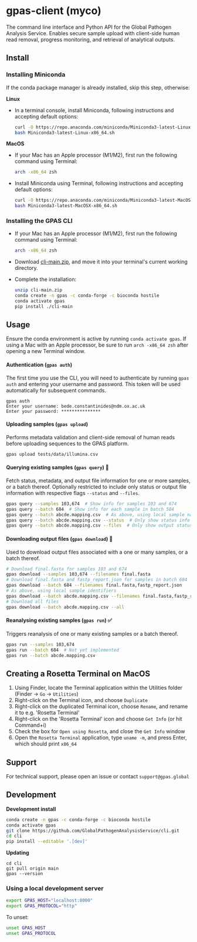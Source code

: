 # gpas-client (myco)

The command line interface and Python API for the Global Pathogen Analysis Service. Enables secure sample upload with client-side human read removal, progress monitoring, and retrieval of analytical outputs.



## Install

### Installing Miniconda

If the conda package manager is already installed, skip this step, otherwise:

**Linux**

- In a terminal console, install Miniconda, following instructions and accepting default options:
  ```bash
  curl -O https://repo.anaconda.com/miniconda/Miniconda3-latest-Linux-x86_64.sh
  bash Miniconda3-latest-Linux-x86_64.sh
  ```

**MacOS**

- If your Mac has an Apple processor (M1/M2), first run the following command using Terminal:
  ```bash
  arch -x86_64 zsh
  ```
- Install Miniconda using Terminal, following instructions and accepting default options:
  ```bash
  curl -O https://repo.anaconda.com/miniconda/Miniconda3-latest-MacOSX-x86_64.sh
  bash Miniconda3-latest-MacOSX-x86_64.sh
  ```



### Installing the GPAS CLI

- If your Mac has an Apple processor (M1/M2), first run the following command using Terminal:

  ```bash
  arch -x86_64 zsh
  ```

- Download [cli-main.zip](https://github.com/GlobalPathogenAnalysisService/cli/archive/refs/heads/main.zip), and move it into your terminal's current working directory.

- Complete the installation:
  ```bash
  unzip cli-main.zip
  conda create -n gpas -c conda-forge -c bioconda hostile
  conda activate gpas
  pip install ./cli-main
  ```



## Usage

Ensure the conda environment is active by running `conda activate gpas`. If using a Mac with an Apple processor, be sure to run `arch -x86_64 zsh` after opening a new Terminal window.

#### Authentication (`gpas auth`)

The first time you use the CLI, you will need to authenticate by running `gpas auth` and entering your username and password. This token will be used automatically for subsequent commands.

```
gpas auth
Enter your username: bede.constantinides@ndm.ox.ac.uk
Enter your password: ***************
```



#### Uploading samples (`gpas upload`)

Performs metadata validation and client-side removal of human reads before uploading sequences to the GPAS platform.

```bash
gpas upload tests/data/illumina.csv
```



#### Querying existing samples (`gpas query`) 🚧

Fetch status, metadata, and output file information for one or more samples, or a batch thereof. Optionally restricted to include only status or output file information with respective flags `--status` and `--files`.

```bash
gpas query --samples 103,674  # Show info for samples 103 and 674
gpas query --batch 684  # Show info for each sample in batch 584
gpas query --batch abcde.mapping.csv  # As above, using local sample names
gpas query --batch abcde.mapping.csv --status  # Only show status info
gpas query --batch abcde.mapping.csv --files  # Only show output status
```



#### Downloading output files (`gpas download`) 🚧

Used to download output files associated with a one or many samples, or a batch thereof.

```bash
# Download final.fasta for samples 103 and 674
gpas download --samples 103,674 --filenames final.fasta
# Download final.fasta and fastp_report.json for samples in batch 684
gpas download --batch 684 --filenames final.fasta,fastp_report.json
# As above, using local sample identifiers
gpas download --batch abcde.mapping.csv --filenames final.fasta,fastp_report.json
# Download all files
gpas download --batch abcde.mapping.csv --all
```



#### Reanalysing existing samples  (`gpas run`) ✅

Triggers reanalysis of one or many existing samples or a batch thereof.

```bash
gpas run --samples 103,674
gpas run --batch 684  # Not yet implemented
gpas run --batch abcde.mapping.csv
```



## Creating a Rosetta Terminal on MacOS

1. Using Finder, locate the Terminal application within the Utilities folder (Finder → `Go` → `Utilities`)
2. Right-click on the Terminal icon, and choose `Duplicate`
3. Right-click on the duplicated Terminal icon, choose `Rename`, and rename it to e.g. 'Rosetta Terminal'
4. Right-click on the 'Rosetta Terminal' icon and choose `Get Info` (or hit Command+i)
5. Check the box for `Open using Rosetta`, and close the `Get Info` window
6. Open the `Rosetta Terminal` application, type `uname -m`, and press Enter, which should print `x86_64`



## Support

For technical support, please open an issue or contact `support@gpas.global`



## Development

**Development install**

```bash
conda create -n gpas -c conda-forge -c bioconda hostile
conda activate gpas
git clone https://github.com/GlobalPathogenAnalysisService/cli.git
cd cli
pip install --editable '.[dev]'
```

**Updating**

```
cd cli
git pull origin main
gpas --version
```



### Using a local development server

```bash
export GPAS_HOST="localhost:8000"
export GPAS_PROTOCOL="http"
```
To unset:
```bash
unset GPAS_HOST
unset GPAS_PROTOCOL
```
